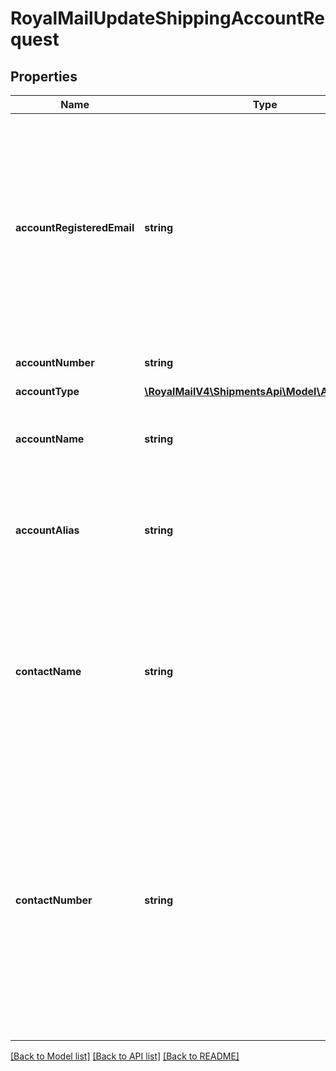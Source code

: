 # RoyalMailUpdateShippingAccountRequest

## Properties
Name | Type | Description | Notes
------------ | ------------- | ------------- | -------------
**accountRegisteredEmail** | **string** | Account Registered Email &lt;br /&gt;This is the email that was used to register your Shipping Account with the carrier when the Shipping Account was created. | 
**accountNumber** | **string** | Carrier Account Number | 
**accountType** | [**\RoyalMailV4\ShipmentsApi\Model\AccountType**](AccountType.md) |  | 
**accountName** | **string** | Account Name &lt;br /&gt;The name on this Account. | 
**accountAlias** | **string** | Account Alias &lt;br /&gt;Your identifier for this account. Must be unique. | 
**contactName** | **string** | Contact Name &lt;br /&gt;Used in a create shipment request as the shipper&#x27;s contact name if the shipper address is not provided. | 
**contactNumber** | **string** | Contact Number &lt;br /&gt;Used in a create shipment request as the shipper&#x27;s contact number if the shipper address is not provided, and the contact number is not set on the associated shipping location. | 

[[Back to Model list]](../../README.md#documentation-for-models) [[Back to API list]](../../README.md#documentation-for-api-endpoints) [[Back to README]](../../README.md)


